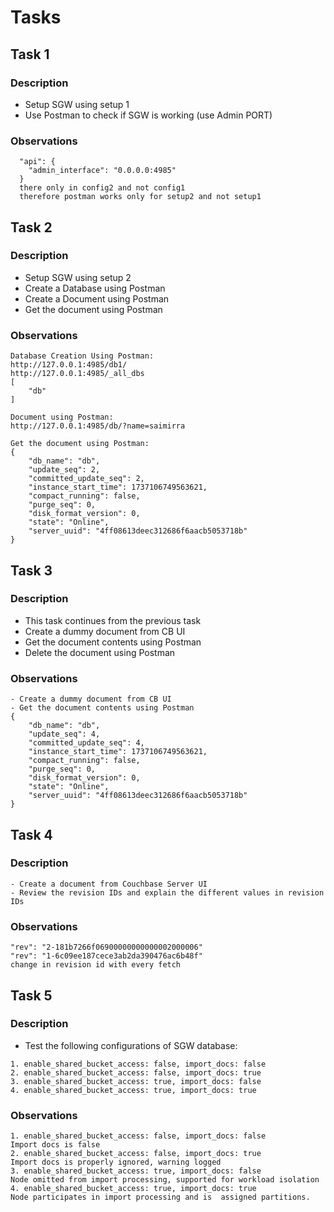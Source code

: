 # Tasks

## Task 1

### Description

- Setup SGW using setup 1
- Use Postman to check if SGW is working (use Admin PORT)

### Observations
```
  "api": {
    "admin_interface": "0.0.0.0:4985"
  }
  there only in config2 and not config1
  therefore postman works only for setup2 and not setup1
  ```

## Task 2

### Description

- Setup SGW using setup 2
- Create a Database using Postman
- Create a Document using Postman
- Get the document using Postman

### Observations
```
Database Creation Using Postman:
http://127.0.0.1:4985/db1/
http://127.0.0.1:4985/_all_dbs
[
    "db"
]

Document using Postman:
http://127.0.0.1:4985/db/?name=saimirra

Get the document using Postman:
{
    "db_name": "db",
    "update_seq": 2,
    "committed_update_seq": 2,
    "instance_start_time": 1737106749563621,
    "compact_running": false,
    "purge_seq": 0,
    "disk_format_version": 0,
    "state": "Online",
    "server_uuid": "4ff08613deec312686f6aacb5053718b"
}
```
## Task 3

### Description

- This task continues from the previous task
- Create a dummy document from CB UI
- Get the document contents using Postman
- Delete the document using Postman

### Observations
```
- Create a dummy document from CB UI
- Get the document contents using Postman
{
    "db_name": "db",
    "update_seq": 4,
    "committed_update_seq": 4,
    "instance_start_time": 1737106749563621,
    "compact_running": false,
    "purge_seq": 0,
    "disk_format_version": 0,
    "state": "Online",
    "server_uuid": "4ff08613deec312686f6aacb5053718b"
}
```
## Task 4

### Description
```
- Create a document from Couchbase Server UI
- Review the revision IDs and explain the different values in revision IDs
```


### Observations
```
"rev": "2-181b7266f06900000000000002000006"
"rev": "1-6c09ee187cece3ab2da390476ac6b48f"
change in revision id with every fetch
```

## Task 5

### Description

- Test the following configurations of SGW database:

```
1. enable_shared_bucket_access: false, import_docs: false
2. enable_shared_bucket_access: false, import_docs: true
3. enable_shared_bucket_access: true, import_docs: false
4. enable_shared_bucket_access: true, import_docs: true
```

### Observations
```
1. enable_shared_bucket_access: false, import_docs: false
Import docs is false
2. enable_shared_bucket_access: false, import_docs: true
Import docs is properly ignored, warning logged
3. enable_shared_bucket_access: true, import_docs: false
Node omitted from import processing, supported for workload isolation
4. enable_shared_bucket_access: true, import_docs: true
Node participates in import processing and is  assigned partitions.
```